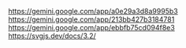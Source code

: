 <https://gemini.google.com/app/a0e29a3d8a9995b3>
<https://gemini.google.com/app/213bb427b3184781>
<https://gemini.google.com/app/ebbfb75cd094f8e3>
<https://svgjs.dev/docs/3.2/>
